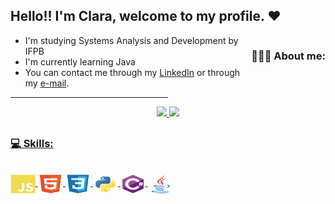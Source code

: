 <h2 align="left">Hello!! I'm Clara, welcome to my profile. ❤️ </h2> 
<div align="left">
<body>
<h3 style="float:right;">👩🏻‍🎓 About me:</h3>

<ul>
  <li>I'm studying Systems Analysis and Development by IFPB</li>
  <li>I'm currently learning Java</li>
  <li>You can contact me through my <a href="https://www.linkedin.com/in/clara-soares-4315a1273/">LinkedIn</a> 
  or through my <a href = "mailto:clara.bezerra@academico.ifpb.edu.br">e-mail</a>.</li>
</ul>

</body>

<hr style="width:50%", size="3", color=black>  
  <div align="center">
  <a href="https://github.com/clarasoaresdev">
  <img height="150em" src="https://github-readme-stats.vercel.app/api?username=clarasoaresdev&show_icons=true&theme=midnight-purple&include_all_commits=true&count_private=true"/>
  <img height="150em" src="https://github-readme-stats.vercel.app/api/top-langs/?username=clarasoaresdev&layout=compact&langs_count=7&theme=midnight-purple"/>
       <h2 align="center"> </h2>  
</div>

<div align="left">
  <h3 align="left"> 💻 Skills: </h3> 
<div style="display: inline_block"><br>
  <img align="center" alt="Clara-Js" height="30" width="40" src="https://raw.githubusercontent.com/devicons/devicon/master/icons/javascript/javascript-plain.svg">
  <img align="center" alt="Clara-HTML" height="30" width="40" src="https://raw.githubusercontent.com/devicons/devicon/master/icons/html5/html5-original.svg">
  <img align="center" alt="Clara-CSS" height="30" width="40" src="https://raw.githubusercontent.com/devicons/devicon/master/icons/css3/css3-original.svg">
  <img align="center" alt="Clara-Python" height="30" width="40" src="https://raw.githubusercontent.com/devicons/devicon/master/icons/python/python-original.svg">
  <img align="center" alt="Clara-Csharp" height="30" width="40" src="https://raw.githubusercontent.com/devicons/devicon/master/icons/csharp/csharp-original.svg">
  <img align="center" alt="Clara-Java" height="30" width="40" src="https://raw.githubusercontent.com/devicons/devicon/master/icons/java/java-original.svg">
</div>
